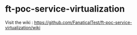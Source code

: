 # ft-poc-service-virtualization

Visit the wiki : https://github.com/FanaticalTest/ft-poc-service-virtualization/wiki
